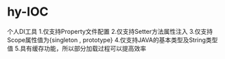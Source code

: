 # hy-IOC
个人DI工具
1.仅支持Property文件配置
2.仅支持Setter方法属性注入
3.仅支持Scope属性值为{singleton , prototype}
4.仅支持JAVA的基本类型及String类型值
5.具有缓存功能，所以部分加载过程可以提高效率
